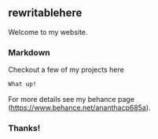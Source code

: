 ## rewritablehere

Welcome to my website.

### Markdown

Checkout a few of my projects here

```markdown
What up!
```

For more details see my behance page (https://www.behance.net/ananthacp685a).

### Thanks!

